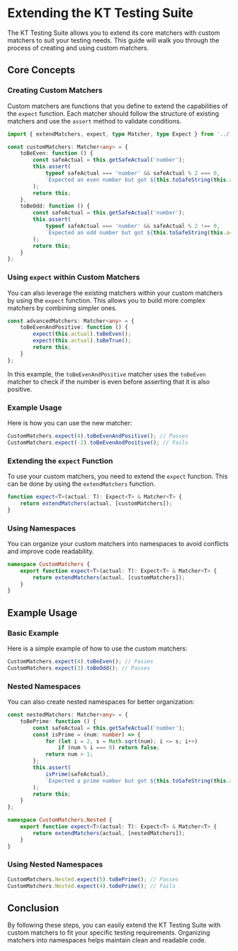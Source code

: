 # Extending the KT Testing Suite

The KT Testing Suite allows you to extend its core matchers with custom matchers to suit your testing needs. This guide will walk you through the process of creating and using custom matchers.

## Core Concepts

### Creating Custom Matchers

Custom matchers are functions that you define to extend the capabilities of the `expect` function. Each matcher should follow the structure of existing matchers and use the `assert` method to validate conditions.

```typescript
import { extendMatchers, expect, type Matcher, type Expect } from '../';

const customMatchers: Matcher<any> = {
    toBeEven: function () {
        const safeActual = this.getSafeActual('number');
        this.assert(
            typeof safeActual === 'number' && safeActual % 2 === 0,
            `Expected an even number but got ${this.toSafeString(this.actual)}`
        );
        return this;
    },
    toBeOdd: function () {
        const safeActual = this.getSafeActual('number');
        this.assert(
            typeof safeActual === 'number' && safeActual % 2 !== 0,
            `Expected an odd number but got ${this.toSafeString(this.actual)}`
        );
        return this;
    }
};
```

### Using `expect` within Custom Matchers

You can also leverage the existing matchers within your custom matchers by using the `expect` function. This allows you to build more complex matchers by combining simpler ones.

```typescript
const advancedMatchers: Matcher<any> = {
    toBeEvenAndPositive: function () {
        expect(this.actual).toBeEven();
        expect(this.actual).toBeTrue();
        return this;
    }
};
```

In this example, the `toBeEvenAndPositive` matcher uses the `toBeEven` matcher to check if the number is even before asserting that it is also positive.

### Example Usage

Here is how you can use the new matcher:

```typescript
CustomMatchers.expect(4).toBeEvenAndPositive(); // Passes
CustomMatchers.expect(-2).toBeEvenAndPositive(); // Fails
```

### Extending the `expect` Function

To use your custom matchers, you need to extend the `expect` function. This can be done by using the `extendMatchers` function.

```typescript
function expect<T>(actual: T): Expect<T> & Matcher<T> {
    return extendMatchers(actual, [customMatchers]);
}
```

### Using Namespaces

You can organize your custom matchers into namespaces to avoid conflicts and improve code readability.

```typescript
namespace CustomMatchers {
    export function expect<T>(actual: T): Expect<T> & Matcher<T> {
        return extendMatchers(actual, [customMatchers]);
    }
}
```

## Example Usage

### Basic Example

Here is a simple example of how to use the custom matchers:

```typescript
CustomMatchers.expect(4).toBeEven(); // Passes
CustomMatchers.expect(3).toBeOdd(); // Passes
```

### Nested Namespaces

You can also create nested namespaces for better organization:

```typescript
const nestedMatchers: Matcher<any> = {
    toBePrime: function () {
        const safeActual = this.getSafeActual('number');
        const isPrime = (num: number) => {
            for (let i = 2, s = Math.sqrt(num); i <= s; i++)
                if (num % i === 0) return false;
            return num > 1;
        };
        this.assert(
            isPrime(safeActual),
            `Expected a prime number but got ${this.toSafeString(this.actual)}`
        );
        return this;
    }
};

namespace CustomMatchers.Nested {
    export function expect<T>(actual: T): Expect<T> & Matcher<T> {
        return extendMatchers(actual, [nestedMatchers]);
    }
}
```

### Using Nested Namespaces

```typescript
CustomMatchers.Nested.expect(5).toBePrime(); // Passes
CustomMatchers.Nested.expect(4).toBePrime(); // Fails
```

## Conclusion

By following these steps, you can easily extend the KT Testing Suite with custom matchers to fit your specific testing requirements. Organizing matchers into namespaces helps maintain clean and readable code.
